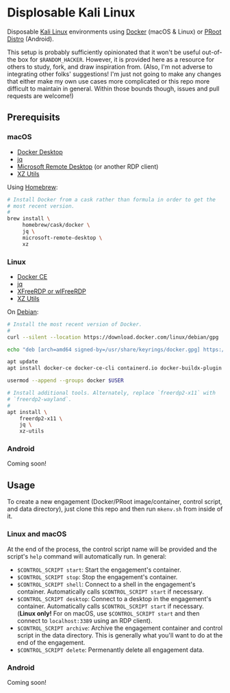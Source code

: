 # Displosable Kali Linux
Disposable [Kali Linux](https://kali.org) environments using [Docker](https://www.docker.com/) (macOS & Linux) or [PRoot Distro](https://github.com/termux/proot-distro) (Android).

This setup is probably sufficiently opinionated that it won't be useful out-of-the box for `$RANDOM_HACKER`. However, it is provided here as a resource for others to study, fork, and draw inspiration from. (Also, I'm not adverse to integrating other folks' suggestions! I'm just not going to make any changes that either make my own use cases more complicated or this repo more difficult to maintain in general. Within those bounds though, issues and pull requests are welcome!)

## Prerequisits
### macOS
- [Docker Desktop](https://www.docker.com/products/docker-desktop/)
- [jq](https://jqlang.github.io/jq/)
- [Microsoft Remote Desktop](https://apps.apple.com/us/app/microsoft-remote-desktop/id1295203466) (or another RDP client)
- [XZ Utils](https://tukaani.org/xz/)

Using [Homebrew](https://brew.sh/):

```bash
# Install Docker from a cask rather than formula in order to get the
# most recent version.
#
brew install \
     homebrew/cask/docker \
     jq \
     microsoft-remote-desktop \
     xz
```

### Linux
- [Docker CE](https://docs.docker.com/engine/install/debian/)
- [jq](https://jqlang.github.io/jq/)
- [XFreeRDP or wlFreeRDP](https://www.freerdp.com/)
- [XZ Utils](https://tukaani.org/xz/)

On [Debian](https://debian.org/):

```bash
# Install the most recent version of Docker.
#
curl --silent --location https://download.docker.com/linux/debian/gpg | gpg --dearmor > /usr/share/keyrings/docker.gpg

echo "deb [arch=amd64 signed-by=/usr/share/keyrings/docker.gpg] https://download.docker.com/linux/debian $(grep -E '^VERSION_CODENAME=' /etc/os-release | sed 's/.*=//') stable" > /etc/apt/sources.list.d/docker.list

apt update
apt install docker-ce docker-ce-cli containerd.io docker-buildx-plugin docker-compose-plugin

usermod --append --groups docker $USER

# Install additional tools. Alternately, replace `freerdp2-x11` with
# `freerdp2-wayland`.
#
apt install \
    freerdp2-x11 \
    jq \
    xz-utils
```

### Android
Coming soon!

## Usage
To create a new engagement (Docker/PRoot image/container, control script, and data directory), just clone this repo and then run `mkenv.sh` from inside of it.

### Linux and macOS
At the end of the process, the control script name will be provided and the script's `help` command will automatically run. In general:

- `$CONTROL_SCRIPT start`: Start the engagement's container.
- `$CONTROL_SCRIPT stop`: Stop the engagement's container.
- `$CONTROL_SCRIPT shell`: Connect to a shell in the engagement's container. Automatically calls `$CONTROL_SCRIPT start` if necessary.
- `$CONTROL_SCRIPT desktop`: Connect to a desktop in the engagement's container. Automatically calls `$CONTROL_SCRIPT start` if necessary. (**Linux only!** For on macOS, use `$CONTROL_SCRIPT start` and then connect to `localhost:3389` using an RDP client).
- `$CONTROL_SCRIPT archive`: Archive the engagement container and control script in the data directory. This is generally what you'll want to do at the end of the engagement.
- `$CONTROL_SCRIPT delete`: Permenantly delete all engagement data.

### Android
Coming soon!
